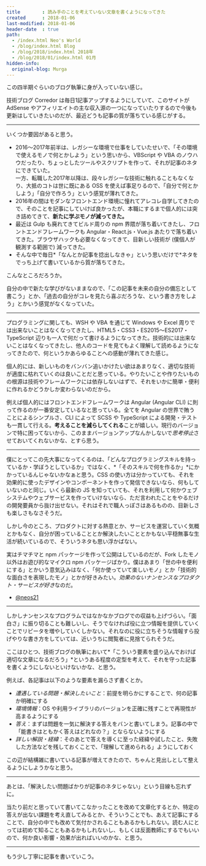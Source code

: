 ```yaml
---
title        : 読み手のことを考えていない文章を書くようになってきた
created      : 2018-01-06
last-modified: 2018-01-06
header-date  : true
path:
  - /index.html Neo's World
  - /blog/index.html Blog
  - /blog/2018/index.html 2018年
  - /blog/2018/01/index.html 01月
hidden-info:
  original-blog: Murga
---
```


この四半期ぐらいのブログ執筆に身が入っていない感じ。

技術ブログ Corredor は毎日1記事アップするようにしていて、このサイトが AdSense やアフィリエイトの主な収入源の一つになっていたりするので今後も更新はしていきたいのだが、最近どうも記事の質が落ちている感じがする。

---

いくつか要因があると思う。

- 2016～2017年前半は、レガシーな環境で仕事をしていたせいで、「その環境で使えるモノで何とかしよう」という思いから、VBScript や VBA のノウハウだったり、ちょっとしたツールやスクリプトを作って、それが記事のネタにできていた。  
  一方、転職した2017年以降は、段々レガシーな技術に触れることもなくなり、大抵のコトは世に既にある OSS を使えば事足りるので、「自分で何とかしよう」「自分で作ろう」という感覚が薄れてきた。
- 2016年の間はモダンなフロントエンド環境に憧れてアレコレ自学してきたので、そのことを記事にしていけば良かったが、本職にするまで個人的には突き詰めてきて、**新たに学ぶモノが減ってきた。**
- 最近は Gulp も廃れてきてビルド周りの npm 界隈が落ち着いてきたし、フロントエンドフレームワークも Angular・React.js・Vue.js あたりで落ち着いてきた。ブラウザハックも必要なくなってきて、目新しい技術が (僕個人が観測する範囲で) 減ってきた。
- そんな中で毎日*「なんとか記事を捻出しなきゃ」という思いだけで*ネタをでっち上げて書いているから質が落ちてきた。

こんなところだろうか。

自分の中で新たな学びがないままなので、「この記事を未来の自分の備忘として書こう」とか、「過去の自分がコレを見たら喜ぶだろうな、という書き方をしよう」とかいう感覚がなくなっていた。

---

プログラミングに関しても、WSH や VBA を通じて Windows や Excel 周りでは出来ないことはなくなってきたし、HTML5・CSS3・ES2015～ES2017・TypeScript 辺りも一人で何だって書けるようになってきた。技術的には出来ないことはなくなってきたし、他人のコードを見てもよく理解して読めるようになってきたので、何というかあらゆることへの感動が薄れてきた感じ。

個人的には、新しいものをバンバン追いかけたい欲はあまりなく、適切な技術が適度に枯れていくのは良いことだと思っている。やりたいことや作りたいものの根源は技術やフレームワークには依存しないはずで、それをいかに簡単・便利に作れるかどうかしか変わらないのだから。

例えば個人的にはフロントエンドフレームワークは Angular (Angular CLI) に則って作るのが一番安定しているなと思っている。全てを Angular の世界で賄うことによるシンプルさ、CLI によって SCSS や TypeScript による開発・テストも一貫して行える。**考えることを減らしてくれる**ことが嬉しい。現行のバージョンで特に困ってないから、このままバージョンアップなんかしないで*思考停止*させておいてくれないかな、とすら思う。

---

僕にとってこの先大事になってくるのは、「どんなプログラミングスキルを持っているか・学ぼうとしているか」ではなく、*「そのスキルで何を作るか」*にかかっているんじゃないかなぁと思う。CSS の使い方は分かっていても、それを効果的に使ったデザインやコンポーネントを作って発信できないなら、何もしていないのと同じ。いくら最新の JS を知っていても、それを利用して何かウェブシステムやウェブサービスを作っていけないなら、ただ言われたことをやるだけの開発要員から抜け出せない。それはそれで職人っぽさはあるものの、目新しさも楽しさもなさそうだ。

しかし今のところ、プロダクトに対する熱意とか、サービスを運営していく気概とかもなく、自分が困っていることとか解決したいこととかもない平穏無事な生活が続いているので、そういうネタも思い浮かばない。

実はチマチマと npm パッケージを作って公開はしているのだが、Fork したモノ以外はお遊び的なマイクロ npm パッケージばかり。僕はあまり「世の中を便利にする」とかいう意気込みはなく、「何か使っていて楽しいモノ」とか「技術的な面白さを表現したモノ」とかが好きみたい。*効果のないナンセンスなプロダクト・サービスが好き*なのだ。

- [@neos21](https://www.npmjs.com/~neos21)

---

しかしナンセンスなプログラムではなかなかブログでの収益も上げづらい。「面白さ」に振り切ることも難しいし、そうでなければ役に立つ情報を提供していくことでリピータを増やしていくしかない。それなのに役に立ちそうな情報すら投げやりな書き方をしていては、近いうちに閲覧者に見捨てられそうだ。

ここはひとつ、技術ブログの執筆において*「こういう要素を盛り込んでおけば適切な文章になるだろう」*というある程度の定型を考えて、それを守った記事を書くようにしないといけないかな、と思う。

例えば、各記事は以下のような要素を漏らさず書くとか。

- *遭遇している問題・解決したいこと*：前提を明らかにすることで、何の記事か明確にする
- *環境情報*：OS や利用ライブラリのバージョンを正確に残すことで再現性が高まるようにする
- *答え*：まずは問題を一気に解決する答えをバンと書いてしまう。記事の中で「能書きはともかく答えはどれなの？」とならないようにする
- *詳しい解説・経緯*：そのあとで答えを導くに至った経緯や試したこと、失敗した方法などを残しておくことで、「理解して進められる」ようにしておく

この辺が結構雑に書いている記事が増えてきたので、ちゃんと見出しとして整えるようにしようかなと思う。

---

あとは、「解決したい問題ばかりが記事のネタじゃない」という目線も忘れずに。

当たり前だと思っていて書いてこなかったことを改めて文章化するとか、特定の答えが出ない課題を考え直してみるとか、そういうことでも、あえて記事にすることで、自分の中でも改めて気付かされることもあるかもしれない。読む人にとっては初めて知ることもあるかもしれないし、もしくは反面教師にするでもいいので、何か良い影響・効果が出ればいいのかな、と思う。

---

もう少し丁寧に記事を書いていこう。
